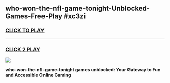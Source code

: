 
## who-won-the-nfl-game-tonight-Unblocked-Games-Free-Play #xc3zi
<h3>
<a href="https://us.freeplayer.one?title=who-won-the-nfl-game-tonight&ref=9M">CLICK TO PLAY</a></h3>
<hr>

<h3>
<a href="https://us.freeplayer.one?title=who-won-the-nfl-game-tonight&ref=9M">CLICK 2 PLAY</a>
  
</h3>

<a href="https://us.freeplayer.one?title=who-won-the-nfl-game-tonight&ref=9M"><img src="https://clearcache.store/games.png"></a>


**who-won-the-nfl-game-tonight games unblocked: Your Gateway to Fun and Accessible Online Gaming**
